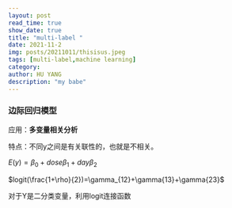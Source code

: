 ```yaml
---
layout: post
read_time: true
show_date: true
title: "multi-label "
date: 2021-11-2
img: posts/20211011/thisisus.jpeg
tags: [multi-label,machine learning]
category: 
author: HU YANG
description: "my babe"
---
```

### 边际回归模型

应用：**多变量相关分析**

特点：不同y之间是有关联性的，也就是不相关。

$E(y)=\beta_0+dose\beta_1+day\beta_2$

$logit(\frac{1+\rho}{2})=\gamma_{12}+\gamma{13}+\gamma{23}$



对于Y是二分类变量，利用logit连接函数

